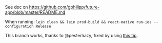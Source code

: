 See doc on https://github.com/gphilipp/future-app/blob/master/README.md

When running:
`lein clean && lein prod-build && react-native run-ios --configuration Release`

This branch works, thanks to @pesterhazy, fixed by using [this tip](https://clojurians.slack.com/archives/C0E1SN0NM/p1499075985897865).

